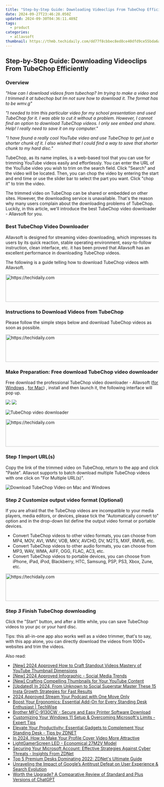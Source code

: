 ```yaml
---
title: "Step-by-Step Guide: Downloading Videoclips From TubeChop Efficiently"
date: 2024-09-27T23:46:28.050Z
updated: 2024-09-30T04:36:11.489Z
tags:
  - product
categories:
  - allavsoft
thumbnail: https://thmb.techidaily.com/dd77f8cbbec8ed8ce40dfd9ce55bda6a399ba6919afea3bdd375bc2f3e522289.jpg
---
```


## Step-by-Step Guide: Downloading Videoclips From TubeChop Efficiently

### Overview

_"How can I download videos from tubechop? Im trying to make a video and I trimmed it at tubechop but Im not sure how to download it. The format has to be wmv.g"_

_"I needed to trim this particular video for my school presentation and used TubeChop for it. I was able to cut it without a problem. However, I cannot find an option to download TubeChop videos. I only see embed and share. Help! I really need to save it on my computer."_

_"I have found a really cool YouTube video and use TubeChop to get just a shorter chunk of it. I also wished that I could find a way to save that shorter chunk to my hard disc."_

TubeChop, as its name implies, is a web-based tool that you can use for trimming YouTube videos easily and effortlessly. You can enter the URL of the YouTube video you wish to trim on the search field. Click "Search" and the video will be located. Then, you can chop the video by entering the start and end time or use the slider bar to select the part you want. Click "chop it" to trim the video.

The trimmed video on TubeChop can be shared or embedded on other sites. However, the downloading service is unavailable. That's the reason why many users complain about the downloading problems of TubeChop. Luckily, in this article, we'll introduce the best TubeChop video downloader - Allavsoft for you.

### Best TubeChop Video Downloader

Allavsoft is designed for streaming video downloading, which impresses its users by its quick reaction, stable operating environment, easy-to-follow instruction, clean interface, etc. it has been proved that Allavsoft has an excellent performance in downloading TubeChop videos.

The following is a guide telling how to download TubeChop videos with Allavsoft.

<!-- affiliate ads begin -->
<a href="https://aligracehair.sjv.io/c/5597632/2027195/19272" target="_top" id="2027195">
  <img src="//a.impactradius-go.com/display-ad/19272-2027195" border="0" alt="https://techidaily.com" width="728" height="90"/>
</a>
<img height="0" width="0" src="https://aligracehair.sjv.io/i/5597632/2027195/19272" style="position:absolute;visibility:hidden;" border="0" />
<!-- affiliate ads end -->

### Instructions to Download Videos from TubeChop

Please follow the simple steps below and download TubeChop videos as soon as possible.

<!-- affiliate ads begin -->
<a href="https://ephamedtechinc.pxf.io/c/5597632/2145009/26400" target="_top" id="2145009">
  <img src="//a.impactradius-go.com/display-ad/26400-2145009" border="0" alt="https://techidaily.com" width="728" height="90"/>
</a>
<img height="0" width="0" src="https://ephamedtechinc.pxf.io/i/5597632/2145009/26400" style="position:absolute;visibility:hidden;" border="0" />
<!-- affiliate ads end -->

### Make Preparation: Free download TubeChop video downloader

Free download the professional TubeChop video downloader - Allavsoft ([for Windows](https://tools.techidaily.com/allavsoft/products/) , [for Mac](https://tools.techidaily.com/allavsoft/products/)) , install and then launch it, the following interface will pop up.

[![](https://www.allavsoft.com/how-to/../images/how-to/free-download-win.jpg)](https://tools.techidaily.com/allavsoft/products/) [![](https://www.allavsoft.com/how-to/../images/how-to/free-download-mac.jpg)](https://tools.techidaily.com/allavsoft/products/)

![TubeChop video downloader](https://www.allavsoft.com/how-to/../images/allavsoft/screen-shot-600.jpg)

<!-- affiliate ads begin -->
<a href="https://unicoeye.pxf.io/c/5597632/2134491/18498" target="_top" id="2134491">
  <img src="//a.impactradius-go.com/display-ad/18498-2134491" border="0" alt="https://techidaily.com" width="728" height="90"/>
</a>
<img height="0" width="0" src="https://unicoeye.pxf.io/i/5597632/2134491/18498" style="position:absolute;visibility:hidden;" border="0" />
<!-- affiliate ads end -->

### Step _1_ Import URL(s)

Copy the link of the trimmed video on TubeChop, return to the app and click "Paste". Allavsot supports to batch download multiple TubeChop videos with one click on "For Multiple URL(s)".

![Download TubeChop Video on Mac and Windows](https://www.allavsoft.com/how-to/../images/how-to/download-livestream-video/download-livestream-video.jpg)

### Step _2_ Customize output video format (Optional)

If you are afraid that the TubeChop videos are incompatible to your media players, media editors, or devices, please tick the "Automatically convert to" option and in the drop-down list define the output video format or portable devices.

* Convert TubeChop videos to other video formats, you can choose from MP4, MOV, AVI, WMV, VOB, MKV, AVCHD, DV, M2TS, MXF, RMVB, etc.
* Convert TubeChop videos to other audio formats, you can choose from MP3, WAV, WMA, AIFF, OGG, FLAC, AC3, etc.
* Convert TubeChop videos to portable devices, you can choose from iPhone, iPad, iPod, Blackberry, HTC, Samsung, PSP, PS3, Xbox, Zune, etc.

<!-- affiliate ads begin -->
<a href="https://laganoo.pxf.io/c/5597632/1528703/16446" target="_top" id="1528703">
  <img src="//a.impactradius-go.com/display-ad/16446-1528703" border="0" alt="https://techidaily.com" width="728" height="90"/>
</a>
<img height="0" width="0" src="https://laganoo.pxf.io/i/5597632/1528703/16446" style="position:absolute;visibility:hidden;" border="0" />
<!-- affiliate ads end -->

### Step _3_ Finish TubeChop downloading

Click the "Start" button, and after a little while, you can save TubeChop videos to your pc or your hard disc.

Tips: this all-in-one app also works well as a video trimmer, that's to say, with this app alone, you can directly download the videos from 1000+ websites and trim the videos.

<ins class="adsbygoogle"
     style="display:block"
     data-ad-format="autorelaxed"
     data-ad-client="ca-pub-7571918770474297"
     data-ad-slot="1223367746"></ins>

<ins class="adsbygoogle"
     style="display:block"
     data-ad-client="ca-pub-7571918770474297"
     data-ad-slot="8358498916"
     data-ad-format="auto"
     data-full-width-responsive="true"></ins>

<span class="atpl-alsoreadstyle">Also read:</span>
<div><ul>
<li><a href="https://youtube-docs.techidaily.com/024-approved-how-to-craft-standout-videos-mastery-of-youtube-thumbnail-dimensions/"><u>[New] 2024 Approved How to Craft Standout Videos Mastery of YouTube Thumbnail Dimensions</u></a></li>
<li><a href="https://youtube-sure.techidaily.com/024-approved-infographic-social-media-trends/"><u>[New] 2024 Approved Infographic - Social Media Trends</u></a></li>
<li><a href="https://youtube-web.techidaily.com/rafting-compelling-thumbnails-for-your-youtube-content/"><u>[New] Crafting Compelling Thumbnails for Your YouTube Content</u></a></li>
<li><a href="https://instagram-clips.techidaily.com/updated-in-2024-from-unknown-to-social-superstar-master-these-15-insta-growth-strategies-for-fast-results/"><u>[Updated] In 2024, From Unknown to Social Superstar Master These 15 Insta Growth Strategies for Fast Results</u></a></li>
<li><a href="https://some-approaches.techidaily.com/2024-approved-stream-your-podcast-with-one-move-only/"><u>2024 Approved Stream Your Podcast with One Move Only</u></a></li>
<li><a href="https://win-web3.techidaily.com/boost-your-ergonomics-essential-add-on-for-every-standing-desk-enthusiast-techwise/"><u>Boost Your Ergonomics: Essential Add-On for Every Standing Desk Enthusiast | TechWise</u></a></li>
<li><a href="https://hardware-help.techidaily.com/brother-mfc-9130cw-secure-and-easy-printer-software-download/"><u>Brother MFC-9130CW - Secure and Easy Printer Software Download</u></a></li>
<li><a href="https://win-web3.techidaily.com/customizing-your-windows-11-setup-and-overcoming-microsofts-limits-expert-tips/"><u>Customizing Your Windows 11 Setup & Overcoming Microsoft's Limits - Expert Tips</u></a></li>
<li><a href="https://win-web3.techidaily.com/elevate-your-productivity-essential-gadgets-to-complement-your-standing-desk-tips-by-zdnet/"><u>Elevate Your Productivity: Essential Gadgets to Complement Your Standing Desk - Tips by ZDNET</u></a></li>
<li><a href="https://facebook-clips.techidaily.com/in-2024-how-to-make-your-profile-cover-video-more-attractive/"><u>In 2024, How to Make Your Profile Cover Video More Attractive</u></a></li>
<li><a href="https://games-able.techidaily.com/lightgamerscreen-led-economical-27m2v-model/"><u>LightGamerScreen LED - Economical 27M2V Model</u></a></li>
<li><a href="https://win-web3.techidaily.com/securing-your-microsoft-account-effective-strategies-against-cyber-threats-insights-from-zdnet/"><u>Securing Your Microsoft Account: Effective Strategies Against Cyber Threats - Insights From ZDNet</u></a></li>
<li><a href="https://win-web3.techidaily.com/top-5-premium-desks-dominating-2022-zdnets-ultimate-guide/"><u>Top 5 Premium Desks Dominating 2022: ZDNet's Ultimate Guide</u></a></li>
<li><a href="https://win-web3.techidaily.com/unraveling-the-impact-of-googles-antitrust-defeat-on-user-experience-and-search-evolution/"><u>Unraveling the Impact of Google’s Antitrust Defeat on User Experience & Search Evolution</u></a></li>
<li><a href="https://win-web3.techidaily.com/worth-the-upgrade-a-comparative-review-of-standard-and-plus-versions-of-chatgpt/"><u>Worth the Upgrade? A Comparative Review of Standard and Plus Versions of ChatGPT</u></a></li>
</ul></div>

